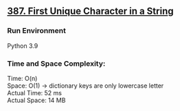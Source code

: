 ## [387. First Unique Character in a String](https://leetcode.com/problems/first-unique-character-in-a-string/)

### Run Environment
Python 3.9

### Time and Space Complexity:
Time: O(n)  
Space: O(1) -> dictionary keys are only lowercase letter  
Actual Time: 52  ms  
Actual Space: 14 MB
